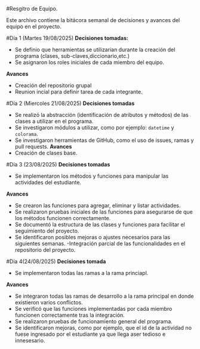 #Resgitro de Equipo.

Este archivo contiene la bitácora semanal de decisiones y avances del equipo en el proyecto.

#Día 1 (Martes 19/08/2025)
**Decisiones tomadas:**
- Se definio que herramientas se utilizarian durante la creación del 
programa (clases, sub-claves,diccionario,etc.)
- Se asignaron los roles iniciales de cada miembro del equipo.

**Avances**
- Creación del repositorio grupal
- Reunion incial para definir tarea de cada integrante.

#Día 2 (Miercoles 21/08/2025)
**Decisiones tomadas**
- Se realizó la abstracción (identificación de atributos y métodos) de las clases a utilizar en el programa.
- Se investigaron módulos a utilizar, como por ejemplo: `datetime` y `colorama`.
- Se investigaron herramientas de GitHub, como el uso de issues, ramas y pull requests.
**Avances**
- Creación de clases base.

#Día 3 (23/08/2025)
**Decisiones tomadas**
- Se implementaron los métodos y funciones para manipular las actividades del estudiante.

**Avances**
- Se crearon las funciones para agregar, eliminar y listar actividades.
- Se realizaron pruebas iniciales de las funciones para asegurarse de que los métodos 
funcionen correctamente.
- Se documentó la estructura de las clases y funciones para facilitar el seguimiento del proyecto.
- Se identificaron posibles mejoras o ajustes necesarios para las siguientes semanas.
-Integración parcial de las funcionalidades en el repositorio del proyecto.

#Día 4(24/08/2025)
**Decisiones tomada**
- Se implementaron todas las ramas a la rama princiapl.

**Avances**
- Se integraron todas las ramas de desarrollo a la rama principal en donde existieron varios conflictos.
- Se verificó que las funciones implementadas por cada miembro funcionen correctamente
tras la integración.
- Se realizaron pruebas de funcionamiento general del programa.
- Se identificaron mejoras, como por ejemplo, que el id de la actividad no fuese
ingresado por el estudiante ya que llega aser tedioso e innesesario. 
